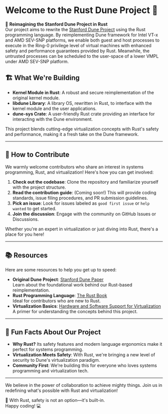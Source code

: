 # Welcome to the Rust Dune Project 👋

🚀 **Reimagining the Stanford Dune Project in Rust**  
Our project aims to rewrite the [Stanford Dune Project](https://dune.scs.stanford.edu/) using the Rust programming language. By reimplementing Dune framework for Intel VT-x and AMD SEV-SNP platforms, we enable both guest and host processes to execute in the Ring-0 privilege level of virtual machines with enhanced safety and performance guarantees provided by Rust. Meanwhile, the untrusted processes can be scheduled to the user-space of a lower VMPL under AMD SEV-SNP platform.

## 🏗️ What We're Building

- **Kernel Module in Rust**: A robust and secure reimplementation of the original kernel module.
- **libdune Library**: A library OS, rewritten in Rust, to interface with the kernel module and the user applications.
- **dune-sys Crate**: A user-friendly Rust crate providing an interface for interacting with the Dune environment.

This project blends cutting-edge virtualization concepts with Rust's safety and performance, making it a fresh take on the Dune framework.

---

## 🌈 How to Contribute

We warmly welcome contributors who share an interest in systems programming, Rust, and virtualization! Here's how you can get involved:

1. **Check out the codebase**: Clone the repository and familiarize yourself with the project structure.
2. **Read the contribution guide**: (Coming soon!) This will provide coding standards, issue filing procedures, and PR submission guidelines.
3. **Pick an issue**: Look for issues labeled as `good first issue` or `help wanted` to get started.
4. **Join the discussion**: Engage with the community on GitHub Issues or Discussions.

Whether you're an expert in virtualization or just diving into Rust, there's a place for you here!

---

## 📚 Resources

Here are some resources to help you get up to speed:

- **Original Dune Project**: [Stanford Dune Paper](https://www.usenix.org/conference/osdi12/technical-sessions/presentation/belay)  
  Learn about the foundational work behind our Rust-based reimplementation.
- **Rust Programming Language**: [The Rust Book](https://doc.rust-lang.org/book/)  
  Ideal for contributors who are new to Rust.
- **Virtualization Basics**: [Hardware and Software Support for Virtualization](https://kartikgopalan.github.io/680v/books/HSSV.pdf)  
  A primer for understanding the concepts behind this project.

---

## 🍿 Fun Facts About Our Project

- **Why Rust?** Its safety features and modern language ergonomics make it perfect for systems programming.
- **Virtualization Meets Safety**: With Rust, we're bringing a new level of security to Dune's virtualization paradigm.
- **Community First**: We're building this for everyone who loves systems programming and virtualization tech.

---

We believe in the power of collaboration to achieve mighty things. Join us in redefining what's possible with Rust and virtualization!

🧙 With Rust, safety is not an option—it's built-in.  
Happy coding! 💻  
